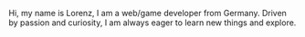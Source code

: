 Hi, my name is Lorenz, I am a web/game developer from Germany.
Driven by passion and curiosity, I am always eager to learn new things and explore.
